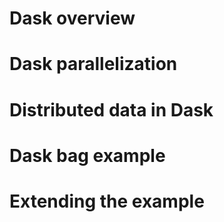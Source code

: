 # Dask overview

# Dask parallelization


# Distributed data in Dask


# Dask bag example


# Extending the example
